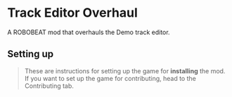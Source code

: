 # Track Editor Overhaul
A ROBOBEAT mod that overhauls the Demo track editor.

## Setting up
> These are instructions for setting up the game for **installing** the mod. If you want to set up the game for contributing, head to the Contributing tab.